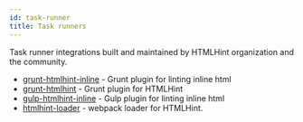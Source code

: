 ```yaml
---
id: task-runner
title: Task runners
---
```


Task runner integrations built and maintained by HTMLHint organization and the community.

- [grunt-htmlhint-inline](https://github.com/htmlhint/grunt-htmlhint-inline) - Grunt plugin for linting inline html
- [grunt-htmlhint](https://github.com/htmlhint/grunt-htmlhint) - Grunt plugin for HTMLHint
- [gulp-htmlhint-inline](https://github.com/htmlhint/gulp-htmlhint-inline) - Gulp plugin for linting inline html
- [htmlhint-loader](https://github.com/htmlhint/htmlhint-loader ) - webpack loader for HTMLHint.
